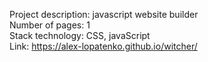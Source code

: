 Project description: javascript website builder <br/>
Number of pages: 1 <br/>
Stack technology: CSS, javaScript <br/>
Link: https://alex-lopatenko.github.io/witcher/